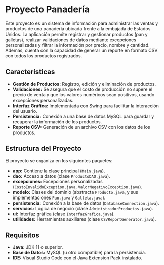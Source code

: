 # Proyecto Panadería

Este proyecto es un sistema de información para administrar las ventas y productos de una panadería ubicada frente a la embajada de Estados Unidos. La aplicación permite registrar y gestionar productos (pan y galletas), realizar validaciones de datos mediante excepciones personalizadas y filtrar la información por precio, nombre y cantidad. Además, cuenta con la capacidad de generar un reporte en formato CSV con todos los productos registrados.

## Características

- **Gestión de Productos:** Registro, edición y eliminación de productos.
- **Validaciones:** Se asegura que el costo de producción no supere el precio de venta y que los valores numéricos sean positivos, usando excepciones personalizadas.
- **Interfaz Gráfica:** Implementada con Swing para facilitar la interacción del usuario.
- **Persistencia:** Conexión a una base de datos MySQL para guardar y recuperar la información de los productos.
- **Reporte CSV:** Generación de un archivo CSV con los datos de los productos.

## Estructura del Proyecto

El proyecto se organiza en los siguientes paquetes:

- **app:** Contiene la clase principal (`Main.java`).
- **dao:** Acceso a datos (clase `ProductoDAO.java`).
- **excepciones:** Excepciones personalizadas (`CostoInvalidoException.java`, `ValorNegativoException.java`).
- **modelo:** Clases del dominio (abstracta `Producto.java`, y sus implementaciones `Pan.java` y `Galleta.java`).
- **persistencia:** Conexión a la base de datos (`DatabaseConnection.java`).
- **servicios:** Lógica de negocio (clase `AdministradorProductos.java`).
- **ui:** Interfaz gráfica (clase `InterfazGrafica.java`).
- **utilidades:** Herramientas auxiliares (clase `CSVReportGenerator.java`).


## Requisitos

- **Java:** JDK 11 o superior.
- **Base de Datos:** MySQL (u otro compatible) para la persistencia.
- **IDE:** Visual Studio Code con el Java Extension Pack instalado.




